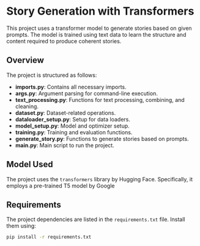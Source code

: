 # Story Generation with Transformers

This project uses a transformer model to generate stories based on given prompts. The model is trained using text data to learn the structure and content required to produce coherent stories.

## Overview
The project is structured as follows:

- **imports.py**: Contains all necessary imports.
- **args.py**: Argument parsing for command-line execution.
- **text_processing.py**: Functions for text processing, combining, and cleaning.
- **dataset.py**: Dataset-related operations.
- **dataloader_setup.py**: Setup for data loaders.
- **model_setup.py**: Model and optimizer setup.
- **training.py**: Training and evaluation functions.
- **generate_story.py**: Functions to generate stories based on prompts.
- **main.py**: Main script to run the project.

## Model Used
The project uses the `transformers` library by Hugging Face. Specifically, it employs a pre-trained T5 model by Google

## Requirements
The project dependencies are listed in the `requirements.txt` file. Install them using:
```bash
pip install -r requirements.txt
